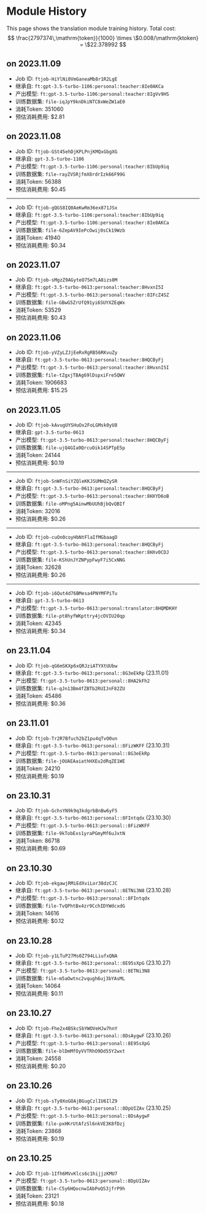# Module History

This page shows the translation module training history. Total cost:
$$ \frac{2797374\,\mathrm{token}}{1000} \times \$0.008/\mathrm{ktoken} = \$22.378992 $$

## on 2023.11.09
- Job ID: `ftjob-HiYlNi0VmGaneaMb8r1R2LgE`
- 继承自: `ft:gpt-3.5-turbo-1106:personal:teacher:8Ie0AKCa`
- 产出模型: `ft:gpt-3.5-turbo-1106:personal:teacher:8IgVv9HS`
- 训练数据集: `file-iqJpY9knDkiNTC8xWeZW1aE0`
- 消耗Token: 351060
- 预估消耗费用: $2.81

## on 2023.11.08

- Job ID: `ftjob-GSt45ehDjKPLPnjKMQxGbgXG`
- 继承自: `gpt-3.5-turbo-1106`
- 产出模型: `ft:gpt-3.5-turbo-1106:personal:teacher:8IbUp9iq`
- 训练数据集: `file-rayZVSRjfmX8rdrIzk66F99G`
- 消耗Token: 56388
- 预估消耗费用: $0.45

---

- Job ID: `ftjob-gQGS8IQ0AeKwRm36ex871JSx`
- 继承自: `ft:gpt-3.5-turbo-1106:personal:teacher:8IbUp9iq`
- 产出模型: `ft:gpt-3.5-turbo-1106:personal:teacher:8Ie0AKCa`
- 训练数据集: `file-6ZepAV9IePcOwij0sCk19Wzb`
- 消耗Token: 41940
- 预估消耗费用: $0.34

## on 2023.11.07
- Job ID: `ftjob-sMgzZ9AGyteO75m7LA8izs0M`
- 继承自: `ft:gpt-3.5-turbo-0613:personal:teacher:8HvxnI5I`
- 产出模型: `ft:gpt-3.5-turbo-0613:personal:teacher:8IFcZ4SZ`
- 训练数据集: `file-GBwG5ZrUfQ91yi6SUYXZEqWx`
- 消耗Token: 53529
- 预估消耗费用: $0.43

## on 2023.11.06

- Job ID: `ftjob-yVZyLZJjEeRxRgRB56RKvuZy`
- 继承自: `ft:gpt-3.5-turbo-0613:personal:teacher:8HQCByFj`
- 产出模型: `ft:gpt-3.5-turbo-0613:personal:teacher:8HvxnI5I`
- 训练数据集: `file-tZgxjTBAg69lDspxiFre5QWV`
- 消耗Token: 1906683
- 预估消耗费用: $15.25

## on 2023.11.05
- Job ID: `ftjob-kAvugUYSHuOx2FoLGMsk0yU8`
- 继承自: `gpt-3.5-turbo-0613`
- 产出模型: `ft:gpt-3.5-turbo-0613:personal:teacher:8HQCByFj`
- 训练数据集: `file-ujQ4GIa0QrcuOik14SPTpE5p`
- 消耗Token: 24144
- 预估消耗费用: $0.19
---
- Job ID: `ftjob-SnWFnSiYZQleKKJSUMmQZySR`
- 继承自: `ft:gpt-3.5-turbo-0613:personal:teacher:8HQCByFj`
- 产出模型: `ft:gpt-3.5-turbo-0613:personal:teacher:8HXYD6oB`
- 训练数据集: `file-oMPng5AinwMbUUhBjbQvQBIf`
- 消耗Token: 32016
- 预估消耗费用: $0.26
---
- Job ID: `ftjob-cuOn0coyHbNtFlaIfMGbaagD`
- 继承自: `ft:gpt-3.5-turbo-0613:personal:teacher:8HQCByFj`
- 产出模型: `ft:gpt-3.5-turbo-0613:personal:teacher:8HXv0CDJ`
- 训练数据集: `file-KShUnJYZNPypFwyF7i5CxNNG`
- 消耗Token: 32628
- 预估消耗费用: $0.26
---
- Job ID: `ftjob-i6Qut4d76BMesa4PNYMFPiTu`
- 继承自: `gpt-3.5-turbo-0613`
- 产出模型: `ft:gpt-3.5-turbo-0613:personal:translator:8HQMDKHY`
- 训练数据集: `file-pt8hyfWKpttry4jcOVIU20qp`
- 消耗Token: 42345
- 预估消耗费用: $0.34

## on 23.11.04

- Job ID: `ftjob-qG6mSKXp6xQRJziATYXtUUbw`
- 继承自: `ft:gpt-3.5-turbo-0613:personal::8G3eEkRp` (23.11.01)
- 产出模型: `ft:gpt-3.5-turbo-0613:personal::8HA2kFh2`
- 训练数据集: `file-qJn13Bm4fZBTb2RUIJnF82ZU`
- 消耗Token: 45486
- 预估消耗费用: $0.36

## on 23.11.01

- Job ID: `ftjob-Tr2R7Bfuch2bZ1pu4qTvO0un`
- 继承自: `ft:gpt-3.5-turbo-0613:personal::8FizWKFF` (23.10.31)
- 产出模型: `ft:gpt-3.5-turbo-0613:personal::8G3eEkRp`
- 训练数据集: `file-jOUAEAaiathHXEu2dRqZE1WE`
- 消耗Token: 24210
- 预估消耗费用: $0.19

## on 23.10.31

- Job ID: `ftjob-GchsYN9k9q3kdgrbBnBw6yF5`
- 继承自: `ft:gpt-3.5-turbo-0613:personal::8FIntqdx` (23.10.30)
- 产出模型: `ft:gpt-3.5-turbo-0613:personal::8FizWKFF`
- 训练数据集: `file-9kTobExs1yraPGmyMf6uJxtN`
- 消耗Token: 86718
- 预估消耗费用: $0.69

## on 23.10.30

- Job ID: `ftjob-ekgawjRMiEdXviLor38dzCJC`
- 继承自: `ft:gpt-3.5-turbo-0613:personal::8ETNi3N8` (23.10.28)
- 产出模型: `ft:gpt-3.5-turbo-0613:personal::8FIntqdx`
- 训练数据集: `file-TvQPhtBx4zr9CchIDYWdcxdG`
- 消耗Token: 14616
- 预估消耗费用: $0.12

## on 23.10.28

- Job ID: `ftjob-y1LTuP27Ms0Z794LLiufxQNA`
- 继承自: `ft:gpt-3.5-turbo-0613:personal::8E95sXpG` (23.10.27)
- 产出模型: `ft:gpt-3.5-turbo-0613:personal::8ETNi3N8`
- 训练数据集: `file-m5aOwtnc2vqugh6uj3bYAsML`
- 消耗Token: 14064
- 预估消耗费用: $0.11

## on 23.10.27

- Job ID: `ftjob-Fhe2x4BSkcSbYWOVeHJw7hnY`
- 继承自: `ft:gpt-3.5-turbo-0613:personal::8DsAygwF` (23.10.26)
- 产出模型: `ft:gpt-3.5-turbo-0613:personal::8E95sXpG`
- 训练数据集: `file-blDmMfOyVVTRhO9Dd55Y2wxt`
- 消耗Token: 24558
- 预估消耗费用: $0.20

## on 23.10.26

- Job ID: `ftjob-sTy0XoGOAjBGugCzlIU6IlZ9`
- 继承自: `ft:gpt-3.5-turbo-0613:personal::8DpUIZAv` (23.10.25)
- 产出模型: `ft:gpt-3.5-turbo-0613:personal::8DsAygwF`
- 训练数据集: `file-pxHKrUtAfzSl6nkVE3K8fDzj`
- 消耗Token: 23868
- 预估消耗费用: $0.19

## on 23.10.25

- Job ID: `ftjob-1Ifh6MVvKlcs6c1hijjzKMU7`
- 产出模型: `ft:gpt-3.5-turbo-0613:personal::8DpUIZAv`
- 训练数据集: `file-C5y6HQocnwIAbPoQS3jfrP9h`
- 消耗Token: 23121
- 预估消耗费用: $0.18